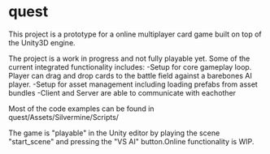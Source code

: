 # quest
This project is a prototype for a online multiplayer card game built on top of the Unity3D engine.

The project is a work in progress and not fully playable yet. Some of the current integrated functionality includes:
-Setup for core gameplay loop. Player can drag and drop cards to the battle field against a barebones AI player.
-Setup for asset management including loading prefabs from asset bundles
-Client and Server are able to communicate with eachother

Most of the code examples can be found in quest/Assets/Silvermine/Scripts/

The game is "playable" in the Unity editor by playing the scene "start_scene" and pressing the "VS AI" button.Online functionality is WIP. 

